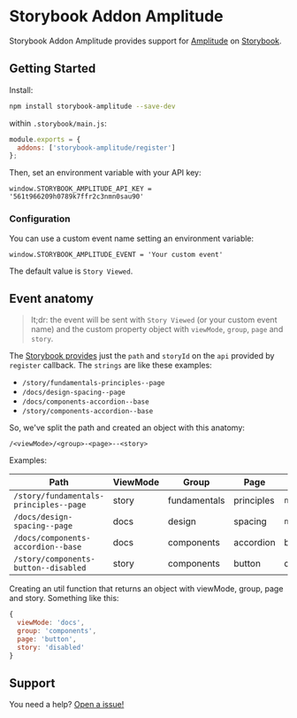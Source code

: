 # Storybook Addon Amplitude

Storybook Addon Amplitude provides support for [Amplitude](https://amplitude.com/) on [Storybook](https://storybook.js.org).

## Getting Started

Install:

```sh
npm install storybook-amplitude --save-dev
```

within `.storybook/main.js`:

```js
module.exports = {
  addons: ['storybook-amplitude/register']
};
```

Then, set an environment variable with your API key:

```
window.STORYBOOK_AMPLITUDE_API_KEY = '561t966209h0789k7ffr2c3nmn0sau90'
```

### Configuration

You can use a custom event name setting an environment variable:

```
window.STORYBOOK_AMPLITUDE_EVENT = 'Your custom event'
```

The default value is `Story Viewed`.

## Event anatomy

> lt;dr: the event will be sent with `Story Viewed` (or your custom event name) and the custom property object with `viewMode`, `group`, `page` and `story`.

The [Storybook provides](https://storybook.js.org/docs/addons/api) just the `path` and `storyId` on the `api` provided by `register` callback. The `strings` are like these examples:

- `/story/fundamentals-principles--page`
- `/docs/design-spacing--page`
- `/docs/components-accordion--base`
- `/story/components-accordion--base`

So, we've split the path and created an object with this anatomy:

`/<viewMode>/<group>-<page>--<story>`

Examples:

| Path                                   | ViewMode | Group        | Page       | Story    |
| -------------------------------------- | -------- | ------------ | ---------- | -------- |
| `/story/fundamentals-principles--page` | story    | fundamentals | principles | `null`   |
| `/docs/design-spacing--page`           | docs     | design       | spacing    | `null`   |
| `/docs/components-accordion--base`     | docs     | components   | accordion  | base     |
| `/story/components-button--disabled`   | story    | components   | button     | disabled |

Creating an util function that returns an object with viewMode, group, page and story. Something like this:

```js
{
  viewMode: 'docs',
  group: 'components',
  page: 'button',
  story: 'disabled'
}
```

## Support

You need a help? [Open a issue!](https://github.com/quintoandar/storybook-amplitude/issues/new)
